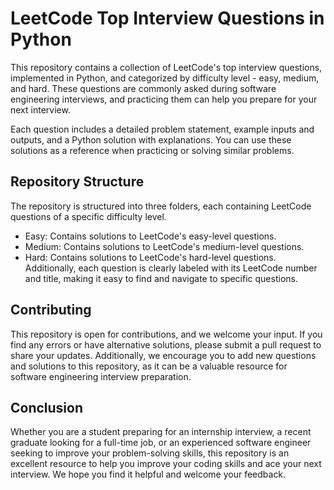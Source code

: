 # LeetCode Top Interview Questions in Python
This repository contains a collection of LeetCode's top interview questions, implemented in Python, and categorized by difficulty level - easy, medium, and hard. These questions are commonly asked during software engineering interviews, and practicing them can help you prepare for your next interview.

Each question includes a detailed problem statement, example inputs and outputs, and a Python solution with explanations. You can use these solutions as a reference when practicing or solving similar problems.

## Repository Structure
The repository is structured into three folders, each containing LeetCode questions of a specific difficulty level.

- Easy: Contains solutions to LeetCode's easy-level questions.
- Medium: Contains solutions to LeetCode's medium-level questions.
- Hard: Contains solutions to LeetCode's hard-level questions.
Additionally, each question is clearly labeled with its LeetCode number and title, making it easy to find and navigate to specific questions.

## Contributing
This repository is open for contributions, and we welcome your input. If you find any errors or have alternative solutions, please submit a pull request to share your updates. Additionally, we encourage you to add new questions and solutions to this repository, as it can be a valuable resource for software engineering interview preparation.

## Conclusion
Whether you are a student preparing for an internship interview, a recent graduate looking for a full-time job, or an experienced software engineer seeking to improve your problem-solving skills, this repository is an excellent resource to help you improve your coding skills and ace your next interview. We hope you find it helpful and welcome your feedback.
